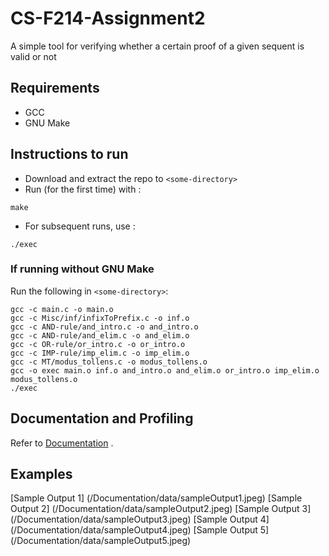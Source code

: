 # CS-F214-Assignment2
A simple tool for verifying whether a certain proof of a given sequent is valid or not

## Requirements 
* GCC
* GNU Make

## Instructions to run
* Download and extract the repo to `<some-directory>`
* Run (for the first time) with :
```console
make
```
* For subsequent runs, use :
```console
./exec
```
### If running without GNU Make
Run the following in `<some-directory>`:
```console
gcc -c main.c -o main.o
gcc -c Misc/inf/infixToPrefix.c -o inf.o
gcc -c AND-rule/and_intro.c -o and_intro.o
gcc -c AND-rule/and_elim.c -o and_elim.o
gcc -c OR-rule/or_intro.c -o or_intro.o
gcc -c IMP-rule/imp_elim.c -o imp_elim.o
gcc -c MT/modus_tollens.c -o modus_tollens.o
gcc -o exec main.o inf.o and_intro.o and_elim.o or_intro.o imp_elim.o modus_tollens.o
./exec
```

## Documentation and Profiling
Refer to [Documentation](Documentation) .

## Examples
[Sample Output 1] (/Documentation/data/sampleOutput1.jpeg)
[Sample Output 2] (/Documentation/data/sampleOutput2.jpeg)
[Sample Output 3] (/Documentation/data/sampleOutput3.jpeg)
[Sample Output 4] (/Documentation/data/sampleOutput4.jpeg)
[Sample Output 5] (/Documentation/data/sampleOutput5.jpeg)
